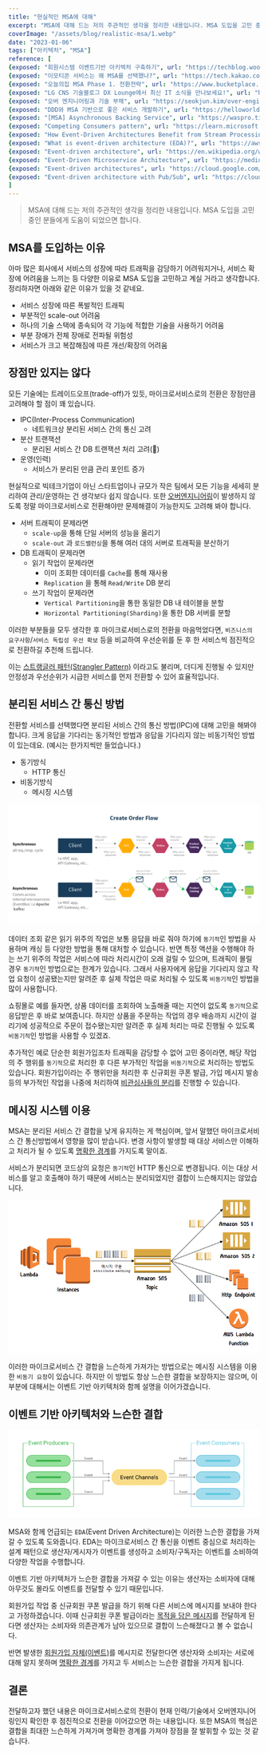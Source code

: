 ```yaml
---
title: "현실적인 MSA에 대해"
excerpt: "MSA에 대해 드는 저의 주관적인 생각을 정리한 내용입니다. MSA 도입을 고민 중인 분들에게 도움이 되었으면 합니다."
coverImage: "/assets/blog/realistic-msa/1.webp"
date: "2023-01-06"
tags: ["아키텍처", "MSA"]
reference: [
{exposed: "회원시스템 이벤트기반 아키텍처 구축하기", url: "https://techblog.woowahan.com/7835/"},
{exposed: "이모티콘 서비스는 왜 MSA를 선택했나?", url: "https://tech.kakao.com/2021/09/14/msa/"},
{exposed: "오늘의집 MSA Phase 1. 전환전략", url: "https://www.bucketplace.com/post/2021-11-19-오늘의집-msa-여정-part-1-시작/"},
{exposed: "LG CNS 기술블로그 DX Lounge에서 최신 IT 소식을 만나보세요!", url: "https://www.lgcns.com/blog/cns-tech/36171/"},
{exposed: "오버 엔지니어링과 기술 부채", url: "https://seokjun.kim/over-engineering-vs-techincal-debt/"},
{exposed: "DDD와 MSA 기반으로 좋은 서비스 개발하기", url: "https://helloworld.kurly.com/blog/ddd-msa-service-development/"},
{exposed: "[MSA] Asynchronous Backing Service", url: "https://waspro.tistory.com/435"},
{exposed: "Competing Consumers pattern", url: "https://learn.microsoft.com/en-us/azure/architecture/patterns/competing-consumers"},
{exposed: "How Event-Driven Architectures Benefit from Stream Processing", url: "https://pandio.com/event-streams-queues/"},
{exposed: "What is event-driven architecture (EDA)?", url: "https://aws.amazon.com/what-is/eda/"},
{exposed: "Event-driven architecture", url: "https://en.wikipedia.org/wiki/Event-driven_architecture"},
{exposed: "Event-Driven Microservice Architecture", url: "https://medium.com/trendyol-tech/event-driven-microservice-architecture-91f80ceaa21e"},
{exposed: "Event-driven architectures", url: "https://cloud.google.com/eventarc/docs/event-driven-architectures"},
{exposed: "Event-driven architecture with Pub/Sub", url: "https://cloud.google.com/solutions/event-driven-architecture-pubsub"}
]
---
```


> MSA에 대해 드는 저의 주관적인 생각을 정리한 내용입니다. MSA 도입을 고민 중인 분들에게 도움이 되었으면 합니다.

## MSA를 도입하는 이유

아마 많은 회사에서 서비스의 성장에 따라 트래픽을 감당하기 어려워지거나, 서비스 확장에 어려움을 느끼는 등 다양한 이유로 MSA 도입을 고민하고 계실 거라고 생각합니다. 정리하자면 아래와 같은 이유가 있을 것 같네요.

- 서비스 성장에 따른 폭발적인 트래픽
- 부분적인 scale-out 어려움
- 하나의 기술 스택에 종속되어 각 기능에 적합한 기술을 사용하기 어려움
- 부분 장애가 전체 장애로 전파될 위험성
- 서비스가 크고 복잡해짐에 따른 개선/확장의 어려움

## 장점만 있지는 않다

모든 기술에는 트레이드오프(trade-off)가 있듯, 마이크로서비스로의 전환은 장점만큼 고려해야 할 점이 꽤 있습니다.

- IPC(Inter-Process Communication)
  - 네트워크상 분리된 서비스 간의 통신 고려
- 분산 트랜잭션
  - 분리된 서비스 간 DB 트랜잭션 처리 고려(🤬)
- 운영(인력)
  - 서비스가 분리된 만큼 관리 포인트 증가

현실적으로 빅테크기업이 아닌 스타트업이나 규모가 작은 팀에서 모든 기능을 세세히 분리하여 관리/운영하는 건 생각보다 쉽지 않습니다. 또한 <u>오버엔지니어링</u>이 발생하지 않도록 정말 마이크로서비스로 전환해야만 문제해결이 가능한지도 고려해 봐야 합니다.

- 서버 트래픽이 문제라면
  - `scale-up`을 통해 단일 서버의 성능을 올리기
  - `scale-out` 과 `로드밸런싱`을 통해 여러 대의 서버로 트래픽을 분산하기
- DB 트래픽이 문제라면
  - 읽기 작업이 문제라면
    - 이미 조회한 데이터를 `Cache`를 통해 재사용
    - `Replication` 을 통해 `Read/Write` DB 분리
  - 쓰기 작업이 문제라면
    - `Vertical Partitioning`을 통한 동일한 DB 내 테이블을 분할
    - `Horizontal Partitioning(Sharding)`을 통한 DB 서버를 분할

이러한 부분들을 모두 생각한 후 마이크로서비스로의 전환을 마음먹었다면, `비즈니스의 요구사항`/`서비스 독립성 우선 확보` 등을 비교하여 우선순위를 둔 후 한 서비스씩 점진적으로 전환하길 추천해 드립니다.

이는 <u>스트랭글러 패턴(Strangler Pattern)</u> 이라고도 불리며, 더디게 진행될 수 있지만 안정성과 우선순위가 시급한 서비스를 먼저 전환할 수 있어 효율적입니다.

## 분리된 서비스 간 통신 방법

전환할 서비스를 선택했다면 분리된 서비스 간의 통신 방법(IPC)에 대해 고민을 해봐야 합니다. 크게 응답을 기다리는 동기적인 방법과 응답을 기다리지 않는 비동기적인 방법이 있는데요. (예시는 한가지씩만 들었습니다.)

- 동기방식
  - HTTP 통신
- 비동기방식
  - 메시징 시스템

![](/assets/blog/realistic-msa/2.png)

데이터 조회 같은 읽기 위주의 작업은 보통 응답을 바로 줘야 하기에 `동기적`인 방법을 사용하며 캐싱 등 다양한 방법을 통해 대처할 수 있습니다. 반면 특정 액션을 수행해야 하는 쓰기 위주의 작업은 서비스에 따라 처리시간이 오래 걸릴 수 있으며, 트래픽이 몰릴 경우 `동기적`인 방법으로는 한계가 있습니다. 그래서 사용자에게 응답을 기다리지 않고 작업 요청이 성공됐는지만 알려준 후 실제 작업은 따로 처리될 수 있도록 `비동기적`인 방법을 많이 사용합니다.

쇼핑몰로 예를 들자면, 상품 데이터를 조회하여 노출해줄 때는 지연이 없도록 `동기적`으로 응답받은 후 바로 보여줍니다. 하지만 상품을 주문하는 작업의 경우 배송까지 시간이 걸리기에 성공적으로 주문이 접수됐는지만 알려준 후 실제 처리는 따로 진행될 수 있도록 `비동기적`인 방법을 사용할 수 있겠죠.

추가적인 예로 단순한 회원가입조차 트래픽을 감당할 수 없어 고민 중이라면, 해당 작업의 주 행위를 `동기적`으로 처리한 후 다른 부가적인 작업을 `비동기적`으로 처리하는 방법도 있습니다. 회원가입이라는 주 행위만을 처리한 후 신규회원 쿠폰 발급, 가입 메시지 발송 등의 부가적인 작업을 나중에 처리하여 <u>비관심사들의 분리</u>를 진행할 수 있습니다.

## 메시징 시스템 이용

MSA는 분리된 서비스 간 결합을 낮게 유지하는 게 핵심이며, 앞서 말했던 마이크로서비스 간 통신방법에서 영향을 많이 받습니다. 변경 사항이 발생할 때 대상 서비스만 이해하고 처리가 될 수 있도록 <u>명확한 경계</u>를 가지도록 말이죠.

서비스가 분리되면 코드상의 요청은 `동기적`인 HTTP 통신으로 변경됩니다. 이는 대상 서비스를 알고 호출해야 하기 때문에 서비스는 분리되었지만 결합이 느슨해지지는 않았습니다.

![](/assets/blog/realistic-msa/3.png)

이러한 마이크로서비스 간 결합을 느슨하게 가져가는 방법으로는 메시징 시스템을 이용한 `비동기 요청`이 있습니다. 하지만 이 방법도 항상 느슨한 결합을 보장하지는 않으며, 이 부분에 대해서는 이벤트 기반 아키텍처와 함께 설명을 이어가겠습니다.

## 이벤트 기반 아키텍처와 느슨한 결합

![](/assets/blog/realistic-msa/4.webp)

MSA와 함께 언급되는 `EDA`(Event Driven Architecture)는 이러한 느슨한 결합을 가져갈 수 있도록 도와줍니다. EDA는 마이크로서비스 간 통신을 이벤트 중심으로 처리하는 설계 패턴으로 생산자/게시자가 이벤트를 생성하고 소비자/구독자는 이벤트를 소비하여 다양한 작업을 수행합니다.

이벤트 기반 아키텍처가 느슨한 결합을 가져갈 수 있는 이유는 생산자는 소비자에 대해 아무것도 몰라도 이벤트를 전달할 수 있기 때문입니다.

회원가입 작업 중 신규회원 쿠폰 발급을 하기 위해 다른 서비스에 메시지를 보내야 한다고 가정하겠습니다. 이때 신규회원 쿠폰 발급이라는 <u>목적을 담은 메시지</u>를 전달하게 된다면 생산자는 소비자와 의존관계가 남아 있으므로 결합이 느슨해졌다고 볼 수 없습니다.

반면 발생한 <u>회원가입 자체(이벤트)</u>를 메시지로 전달한다면 생산자와 소비자는 서로에 대해 알지 못하며 <u>명확한 경계</u>를 가지고 두 서비스는 느슨한 결합을 가지게 됩니다.

## 결론

전달하고자 했던 내용은 마이크로서비스로의 전환이 현재 인력/기술에서 오버엔지니어링인지 확인한 후 점진적으로 전환을 이어갔으면 하는 내용입니다. 또한 MSA의 핵심은 결합을 최대한 느슨하게 가져가며 명확한 경계를 가져야 장점을 잘 발휘할 수 있는 것 같습니다.
